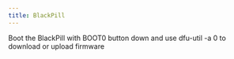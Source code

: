 ```yaml
---
title: BlackPill
---
```


Boot the BlackPill with BOOT0 button down and use dfu-util -a 0 to
download or upload firmware
